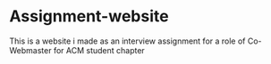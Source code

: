 # Assignment-website
This is a website i made as an interview assignment for a role of Co-Webmaster for ACM student chapter

